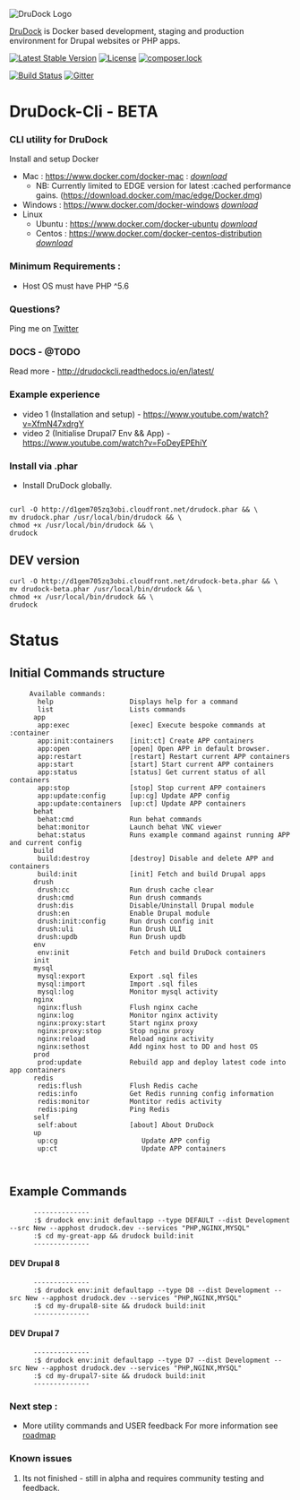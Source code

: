 ![DruDock Logo](https://s3.eu-west-2.amazonaws.com/drudock/DruDockLogo.jpg)

[DruDock](https://www.4alldigital.io/drudock) is Docker based development, staging and production environment for Drupal websites or PHP apps.

[![Latest Stable Version](https://poser.pugx.org/drudock/cli/v/stable)](https://packagist.org/packages/drudock/cli)
[![License](https://poser.pugx.org/drudock/cli/license)](https://packagist.org/packages/drudock/cli)
[![composer.lock](https://poser.pugx.org/drudock/cli/composerlock)](https://packagist.org/packages/drudock/cli)

[![Build Status](https://travis-ci.org/4AllDigital/DruDockCli.svg?branch=master)](https://travis-ci.org/4AllDigital/DruDockCli)
[![Gitter](https://badges.gitter.im/Join%20Chat.svg)](https://gitter.im/DruDockCli/Lobby?utm_source=badge&utm_medium=badge&utm_campaign=pr-badge)


# DruDock-Cli - BETA
### CLI utility for DruDock

Install and setup Docker
  
- Mac : https://www.docker.com/docker-mac : 
[_download_](https://store.docker.com/editions/community/docker-ce-desktop-mac)
  - NB: Currently limited to EDGE version for latest :cached performance gains. (https://download.docker.com/mac/edge/Docker.dmg)
- Windows : https://www.docker.com/docker-windows
[_download_](https://store.docker.com/editions/community/docker-ce-desktop-windows)
- Linux
  - Ubuntu : https://www.docker.com/docker-ubuntu
  [_download_](https://store.docker.com/editions/community/docker-ce-server-ubuntu)
  - Centos : https://www.docker.com/docker-centos-distribution
  [_download_](https://store.docker.com/editions/community/docker-ce-server-centos)
   
### Minimum Requirements : 
- Host OS must have PHP ^5.6

### Questions?
  Ping me on [Twitter](http://twitter.com/@4alldigital)
  
### DOCS - @TODO
  Read more - http://drudockcli.readthedocs.io/en/latest/
  
### Example experience
   - video 1 (Installation and setup) - https://www.youtube.com/watch?v=XfmN47xdrgY
   - video 2 (Initialise Drupal7 Env && App) - https://www.youtube.com/watch?v=FoDeyEPEhiY
   
### Install via .phar
  - Install DruDock globally.
  
  ``` 
  
  curl -O http://d1gem705zq3obi.cloudfront.net/drudock.phar && \
  mv drudock.phar /usr/local/bin/drudock && \
  chmod +x /usr/local/bin/drudock && \
  drudock
  
  ```
  
  ## DEV version
  
  ```
  curl -O http://d1gem705zq3obi.cloudfront.net/drudock-beta.phar && \
  mv drudock-beta.phar /usr/local/bin/drudock && \
  chmod +x /usr/local/bin/drudock && \
  drudock
  ```

# Status
## Initial Commands structure
```
     Available commands:
       help                   Displays help for a command
       list                   Lists commands
      app
       app:exec               [exec] Execute bespoke commands at :container
       app:init:containers    [init:ct] Create APP containers
       app:open               [open] Open APP in default browser.
       app:restart            [restart] Restart current APP containers
       app:start              [start] Start current APP containers
       app:status             [status] Get current status of all containers
       app:stop               [stop] Stop current APP containers
       app:update:config      [up:cg] Update APP config
       app:update:containers  [up:ct] Update APP containers
      behat
       behat:cmd              Run behat commands
       behat:monitor          Launch behat VNC viewer
       behat:status           Runs example command against running APP and current config
      build
       build:destroy          [destroy] Disable and delete APP and containers
       build:init             [init] Fetch and build Drupal apps
      drush
       drush:cc               Run drush cache clear 
       drush:cmd              Run drush commands 
       drush:dis              Disable/Uninstall Drupal module
       drush:en               Enable Drupal module
       drush:init:config      Run drush config init
       drush:uli              Run Drush ULI
       drush:updb             Run Drush updb
      env
       env:init               Fetch and build DruDock containers
      init
      mysql
       mysql:export           Export .sql files
       mysql:import           Import .sql files
       mysql:log              Monitor mysql activity
      nginx
       nginx:flush            Flush nginx cache
       nginx:log              Monitor nginx activity
       nginx:proxy:start      Start nginx proxy
       nginx:proxy:stop       Stop nginx proxy
       nginx:reload           Reload nginx activity
       nginx:sethost          Add nginx host to DD and host OS
      prod
       prod:update            Rebuild app and deploy latest code into app containers
      redis
       redis:flush            Flush Redis cache
       redis:info             Get Redis running config information
       redis:monitor          Montitor redis activity
       redis:ping             Ping Redis
      self
       self:about             [about] About DruDock
      up
       up:cg                     Update APP config
       up:ct                     Update APP containers

       
```

## Example Commands
```
      --------------
      :$ drudock env:init defaultapp --type DEFAULT --dist Development --src New --apphost drudock.dev --services "PHP,NGINX,MYSQL"
      :$ cd my-great-app && drudock build:init
      --------------
```    
#### DEV Drupal 8  
```
      --------------
      :$ drudock env:init defaultapp --type D8 --dist Development --src New --apphost drudock.dev --services "PHP,NGINX,MYSQL"
      :$ cd my-drupal8-site && drudock build:init
      --------------
```   
#### DEV Drupal 7
```
      --------------
      :$ drudock env:init defaultapp --type D7 --dist Development --src New --apphost drudock.dev --services "PHP,NGINX,MYSQL"
      :$ cd my-drupal7-site && drudock build:init
      --------------
```

### Next step :

 - More utility commands and USER feedback
For more information see [roadmap](https://github.com/4AllDigital/DruDockCli/blob/master/roadmap.md)

### Known issues

1. Its not finished - still in alpha and requires community testing and feedback.
